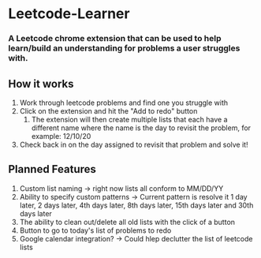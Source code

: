 # Leetcode-Learner
### A Leetcode chrome extension that can be used to help learn/build an understanding for problems a user struggles with.  

## How it works

1. Work through leetcode problems and find one you struggle with
1. Click on the extension and hit the "Add to redo" button
    1. The extension will then create multiple lists that each have a different name where the name is the day to revisit the problem, for example: 12/10/20
1. Check back in on the day assigned to revisit that problem and solve it!

## Planned Features
1. Custom list naming -> right now lists all conform to MM/DD/YY
1. Ability to specify custom patterns -> Current pattern is resolve it 1 day later, 2 days later, 4th days later, 8th days later, 15th days later and 30th days later
1. The ability to clean out/delete all old lists with the click of a button
1. Button to go to today's list of problems to redo
1. Google calendar integration? -> Could hlep declutter the list of leetcode lists
